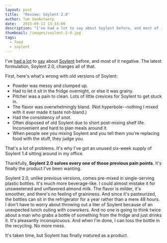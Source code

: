 ```yaml
---
layout: post
title:  "Review: Soylent 2.0"
author: Tom VanAntwerp
date:   2015-09-11 13:33:00
description: "I've had a lot to say about Soylent before, and most of it negative. The latest formulation, Soylent 2.0, changes all of that."
thumbnail: /images/soylent-2-0.jpg
tags:
  - food
  - soylent
---
```

I've [had a lot](http://tomvanantwerp.com/soylent-first-impressions/) to [say](http://tomvanantwerp.com/review-soylent-1-4/) about [Soylent](http://tomvanantwerp.com/worst-part-of-soylent-is-people/) before, and most of it negative. The latest formulation, Soylent 2.0, changes all of that.

First, here's what's wrong with old versions of Soylent:

- Powder was messy and clumped up.
- Had to let it sit in the fridge overnight, or else it was grainy.
- Pitcher was a pain to clean. Lots of little crevices for Soylent to get stuck in.
- The flavor was overwhelmingly bland. (Not hyperbole--nothing I mixed with it ever made it taste not-bland.)
- Had the consistency of snot.
- Often disposed of old Soylent due to short post-mixing shelf life. Inconvenient and hard to plan meals around it.
- When people see you mixing Soylent and you tell them you're replacing food with the stuff, they judge you.

That's a *lot* of problems. It's why I've got an unused six-week supply of Soylent 1.4 sitting around in my office.

Thankfully, **Soylent 2.0 solves every one of those previous pain points**. It's finally the product I've been wanting.

Soylent 2.0, unlike previous versions, comes pre-mixed in single-serving plastic bottles. It's much more beverage-like. I could almost mistake it for unsweetened and unflavored almond milk. The flavor is milder, it's smoother, and there's no feeling of graininess. And since it's pasteurized, the bottles can sit in the refrigerator for a year rather than a mere 48 hours. I don't have to worry about throwing out a liter of Soylent because of an unexpected lunch outing with coworkers. And no one is going to think twice about a man who grabs a bottle of something from the fridge and just drinks it. It's pleasantly inconspicuous. And when I'm done, I can toss the bottle in the recycling. No more mess.

It's taken time, but Soylent has finally matured as a product.
